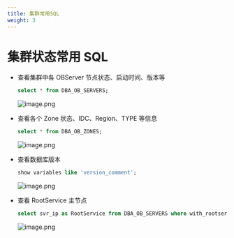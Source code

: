 ```yaml
---
title: 集群常用SQL
weight: 3
---
```

# 集群状态常用 SQL

- 查看集群中各 OBServer 节点状态、启动时间、版本等

  ```sql
  select * from DBA_OB_SERVERS;
  ```

  ![image.png](https://intranetproxy.alipay.com/skylark/lark/0/2023/png/65656351/1684295698535-d8c9d84f-daea-40dc-9cb7-f2e289547470.png#clientId=uab26b267-0ee0-4&from=paste&height=134&id=ubc777091&originHeight=268&originWidth=4140&originalType=binary&ratio=2&rotation=0&showTitle=false&size=101387&status=done&style=none&taskId=u5273d7c2-8356-43c2-970f-c84031045ae&title=&width=2070)

- 查看各个 Zone 状态、IDC、Region、TYPE 等信息

  ```sql
  select * from DBA_OB_ZONES;
  ```

  ![image.png](https://intranetproxy.alipay.com/skylark/lark/0/2023/png/65656351/1684296013159-3f43260f-756c-4d58-bee5-d2d8cde8327e.png#clientId=uab26b267-0ee0-4&from=paste&height=136&id=u271a5307&originHeight=272&originWidth=1526&originalType=binary&ratio=2&rotation=0&showTitle=false&size=61376&status=done&style=none&taskId=uacdcf21f-4801-47a4-b253-da789f62cf3&title=&width=763)

- 查看数据库版本

  ```sql
  show variables like 'version_comment';
  ```

  ![image.png](https://intranetproxy.alipay.com/skylark/lark/0/2023/png/65656351/1684295609226-259e79a9-ef3b-451f-9087-a460103e174a.png#clientId=uab26b267-0ee0-4&from=paste&height=104&id=u4ad3eb19&originHeight=208&originWidth=1890&originalType=binary&ratio=2&rotation=0&showTitle=false&size=34240&status=done&style=none&taskId=ubbeb30c4-8673-40fa-b428-f9f7acf3d8c&title=&width=945)

- 查看 RootService 主节点

  ```sql
  select svr_ip as RootService from DBA_OB_SERVERS where with_rootserver='yes';
  ```

  ![image.png](https://intranetproxy.alipay.com/skylark/lark/0/2023/png/65656351/1684295863447-69f9b2ac-5d7c-4b5d-9dbb-395e036297a4.png#clientId=uab26b267-0ee0-4&from=paste&height=106&id=u09ca7f83&originHeight=212&originWidth=360&originalType=binary&ratio=2&rotation=0&showTitle=false&size=16063&status=done&style=none&taskId=u70115dc2-12bc-4644-89d9-fd699393354&title=&width=180)
